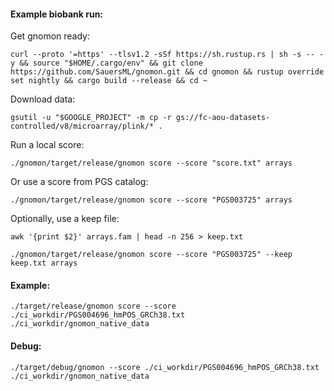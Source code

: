 #### Example biobank run:
Get gnomon ready:
```
curl --proto '=https' --tlsv1.2 -sSf https://sh.rustup.rs | sh -s -- -y && source "$HOME/.cargo/env" && git clone https://github.com/SauersML/gnomon.git && cd gnomon && rustup override set nightly && cargo build --release && cd ~
```

Download data:
```
gsutil -u "$GOOGLE_PROJECT" -m cp -r gs://fc-aou-datasets-controlled/v8/microarray/plink/* .
```

Run a local score:
```
./gnomon/target/release/gnomon score --score "score.txt" arrays
```

Or use a score from PGS catalog:
```
./gnomon/target/release/gnomon score --score "PGS003725" arrays
```

Optionally, use a keep file:
```
awk '{print $2}' arrays.fam | head -n 256 > keep.txt
```

```
./gnomon/target/release/gnomon score --score "PGS003725" --keep keep.txt arrays
```

#### Example:
```
./target/release/gnomon score --score ./ci_workdir/PGS004696_hmPOS_GRCh38.txt ./ci_workdir/gnomon_native_data
```

#### Debug:
```
./target/debug/gnomon --score ./ci_workdir/PGS004696_hmPOS_GRCh38.txt ./ci_workdir/gnomon_native_data
```
